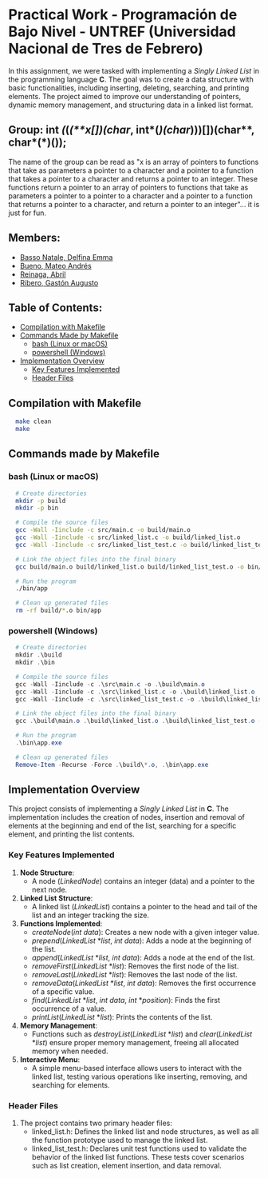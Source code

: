 # Practical Work - Programación de Bajo Nivel - UNTREF (Universidad Nacional de Tres de Febrero)

In this assignment, we were tasked with implementing a *Singly Linked List* in the programming language **C**. The goal was to create a data structure with basic functionalities, including inserting, deleting, searching, and printing elements. The project aimed to improve our understanding of pointers, dynamic memory management, and structuring data in a linked list format.

## Group: int _(_(_(\*\*x[])(char_, int*(*)(char*)))[])(char\*\*, char*(\*)());

The name of the group can be read as "x is an array of pointers to functions that take as parameters a pointer to a character and a pointer to a function that takes a pointer to a character and returns a pointer to an integer. These functions return a pointer to an array of pointers to functions that take as parameters a pointer to a pointer to a character and a pointer to a function that returns a pointer to a character, and return a pointer to an integer"... it is just for fun.

## Members:
  - [Basso Natale, Delfina Emma](https://github.com/delfina-basso)
  - [Bueno, Mateo Andrés](https://github.com/MateoBueno)
  - [Reinaga, Abril](https://github.com/makochipa)
  - [Ribero, Gastón Augusto](https://github.com/trigologiaa)

## Table of Contents:
- [Compilation with Makefile](#compilation-with-makefile)
- [Commands Made by Makefile](#commands-made-by-makefile)
  - [bash (Linux or macOS)](#bash-linux-or-macos)
  - [powershell (Windows)](#powershell-windows)
- [Implementation Overview](#implementation-overview)
  - [Key Features Implemented](#key-features-implemented)
  - [Header Files](#header-files)

## Compilation with Makefile

```bash
  make clean
  make
```

## Commands made by Makefile

### bash (Linux or macOS)

```bash
  # Create directories
  mkdir -p build
  mkdir -p bin

  # Compile the source files
  gcc -Wall -Iinclude -c src/main.c -o build/main.o
  gcc -Wall -Iinclude -c src/linked_list.c -o build/linked_list.o
  gcc -Wall -Iinclude -c src/linked_list_test.c -o build/linked_list_test.o

  # Link the object files into the final binary
  gcc build/main.o build/linked_list.o build/linked_list_test.o -o bin/app

  # Run the program
  ./bin/app

  # Clean up generated files
  rm -rf build/*.o bin/app
```

### powershell (Windows)

```powershell
  # Create directories
  mkdir .\build
  mkdir .\bin

  # Compile the source files
  gcc -Wall -Iinclude -c .\src\main.c -o .\build\main.o
  gcc -Wall -Iinclude -c .\src\linked_list.c -o .\build\linked_list.o
  gcc -Wall -Iinclude -c .\src\linked_list_test.c -o .\build\linked_list_test.o

  # Link the object files into the final binary
  gcc .\build\main.o .\build\linked_list.o .\build\linked_list_test.o -o .\bin\app.exe

  # Run the program
  .\bin\app.exe

  # Clean up generated files
  Remove-Item -Recurse -Force .\build\*.o, .\bin\app.exe
```

## Implementation Overview

This project consists of implementing a *Singly Linked List* in **C**. The implementation includes the creation of nodes, insertion and removal of elements at the beginning and end of the list, searching for a specific element, and printing the list contents.

### Key Features Implemented

1. **Node Structure**:
    - A node (*LinkedNode*) contains an integer (data) and a pointer to the next node.
2. **Linked List Structure**:
    - A linked list (*LinkedList*) contains a pointer to the head and tail of the list and an integer tracking the size.
3. **Functions Implemented**:
    - *createNode*(*int* *data*): Creates a new node with a given integer value.
    - *prepend*(*LinkedList* **list*, *int* *data*): Adds a node at the beginning of the list.
    - *append*(*LinkedList* **list*, *int* *data*): Adds a node at the end of the list.
    - *removeFirst*(*LinkedList* **list*): Removes the first node of the list.
    - *removeLast*(*LinkedList* **list*): Removes the last node of the list.
    - *removeData*(*LinkedList* **list*, *int* *data*): Removes the first occurrence of a specific value.
    - *find*(*LinkedList* **list*, *int* *data*, *int* **position*): Finds the first occurrence of a value.
    - *printList*(*LinkedList* **list*): Prints the contents of the list.
4. **Memory Management**:
    - Functions such as *destroyList*(*LinkedList* **list*) and *clear*(*LinkedList* **list*) ensure proper memory management, freeing all allocated memory when needed.
5. **Interactive Menu**:
    - A simple menu-based interface allows users to interact with the linked list, testing various operations like inserting, removing, and searching for elements.

### Header Files

1. The project contains two primary header files:
    - linked_list.h: Defines the linked list and node structures, as well as all the function prototype used to manage the linked list.
    - linked_list_test.h: Declares unit test functions used to validate the behavior of the linked list functions. These tests cover scenarios such as list creation, element insertion, and data removal.